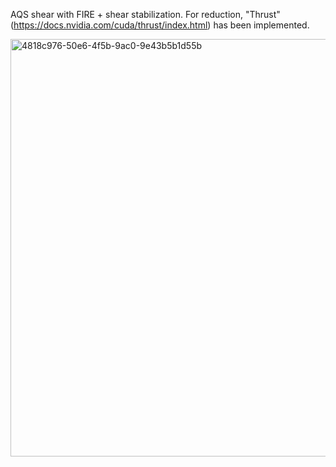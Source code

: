 AQS shear with FIRE + shear stabilization.
For reduction, "Thrust" (https://docs.nvidia.com/cuda/thrust/index.html) has been implemented. 


<img width="668" alt="4818c976-50e6-4f5b-9ac0-9e43b5b1d55b" src="https://github.com/TakeshiKawasaki/GPU-for-MD/assets/72239760/fca784b6-f020-41bc-939b-3f67c0fe89b8">
